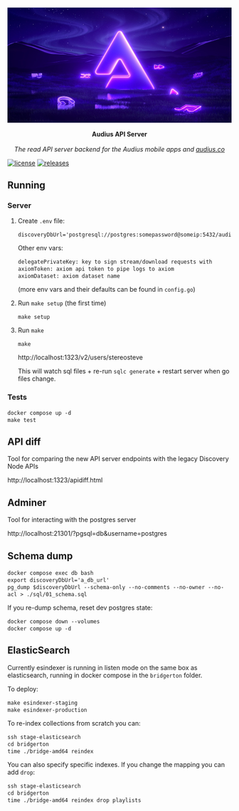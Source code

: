 <p align="center">
  <br/>
  <img src="./assets/hero.jpg" alt="hero" width="600">

  <br/>

  <p align="center">
    <b>Audius API Server</b>
    <br/>
    <br/>
    <i>The read API server backend for the Audius mobile apps and <a href="https://audius.co">audius.co</a></i>
  </p>
</p>


[![license](https://img.shields.io/github/license/AudiusProject/api)](https://github.com/AudiusProject/api/blob/main/LICENSE) [![releases](https://img.shields.io/github/v/release/AudiusProject/api)](https://github.com/AudiusProject/api/releases/latest) 


## Running

### Server

1. Create `.env` file:

   ```
   discoveryDbUrl='postgresql://postgres:somepassword@someip:5432/audius_discovery'
   ```

   Other env vars:

   ```
   delegatePrivateKey: key to sign stream/download requests with
   axiomToken: axiom api token to pipe logs to axiom
   axiomDataset: axiom dataset name
   ```

   (more env vars and their defaults can be found in `config.go`)

2. Run `make setup` (the first time)

   ```
   make setup
   ```

3. Run `make`

   ```
   make
   ```

   http://localhost:1323/v2/users/stereosteve

   This will watch sql files + re-run `sqlc generate` + restart server when go files change.

### Tests

```
docker compose up -d
make test
```

## API diff

Tool for comparing the new API server endpoints with the legacy Discovery Node APIs

http://localhost:1323/apidiff.html

## Adminer

Tool for interacting with the postgres server

http://localhost:21301/?pgsql=db&username=postgres

## Schema dump

```
docker compose exec db bash
export discoveryDbUrl='a_db_url'
pg_dump $discoveryDbUrl --schema-only --no-comments --no-owner --no-acl > ./sql/01_schema.sql
```

If you re-dump schema, reset dev postgres state:

```
docker compose down --volumes
docker compose up -d
```

## ElasticSearch

Currently esindexer is running in listen mode on the same box as elasticsearch, running in docker compose in the `bridgerton` folder.

To deploy:

```
make esindexer-staging
make esindexer-production
```

To re-index collections from scratch you can:

```
ssh stage-elasticsearch
cd bridgerton
time ./bridge-amd64 reindex
```

You can also specify specific indexes. If you change the mapping you can add `drop`:

```
ssh stage-elasticsearch
cd bridgerton
time ./bridge-amd64 reindex drop playlists
```
